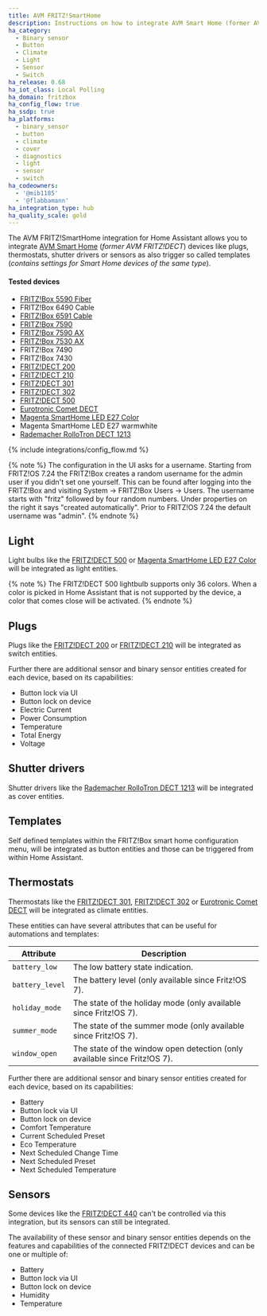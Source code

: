 ```yaml
---
title: AVM FRITZ!SmartHome
description: Instructions on how to integrate AVM Smart Home (former AVM FRITZ!DECT) components into Home Assistant.
ha_category:
  - Binary sensor
  - Button
  - Climate
  - Light
  - Sensor
  - Switch
ha_release: 0.68
ha_iot_class: Local Polling
ha_domain: fritzbox
ha_config_flow: true
ha_ssdp: true
ha_platforms:
  - binary_sensor
  - button
  - climate
  - cover
  - diagnostics
  - light
  - sensor
  - switch
ha_codeowners:
  - '@mib1185'
  - '@flabbamann'
ha_integration_type: hub
ha_quality_scale: gold
---
```


The AVM FRITZ!SmartHome integration for Home Assistant allows you to integrate [AVM Smart Home](https://en.avm.de/products/smart-home/) (_former AVM FRITZ!DECT_) devices like plugs, thermostats, shutter drivers or sensors as also trigger so called templates (_contains settings for Smart Home devices of the same type_).

#### Tested devices

- [FRITZ!Box 5590 Fiber][fritzbox_5590_fiber]
- FRITZ!Box 6490 Cable
- [FRITZ!Box 6591 Cable][fritzbox_6591_cable]
- [FRITZ!Box 7590][fritzbox_7590]
- [FRITZ!Box 7590 AX][fritzbox_7590_ax]
- [FRITZ!Box 7530 AX][fritzbox_7530_ax]
- FRITZ!Box 7490
- FRITZ!Box 7430
- [FRITZ!DECT 200][fritzdect_200]
- [FRITZ!DECT 210][fritzdect_210]
- [FRITZ!DECT 301][fritzdect_301]
- [FRITZ!DECT 302][fritzdect_302]
- [FRITZ!DECT 500][fritzdect_500]
- [Eurotronic Comet DECT][eurotronic_comet_dect]
- [Magenta SmartHome LED E27 Color][magenta_led_e27_color]
- Magenta SmartHome LED E27 warmwhite
- [Rademacher RolloTron DECT 1213][rademacher_rollotron_dect_1213]

{% include integrations/config_flow.md %}

{% note %}
The configuration in the UI asks for a username. Starting from FRITZ!OS 7.24 the FRITZ!Box creates a random username for the admin user if you didn't set one yourself. This can be found after logging into the FRITZ!Box and visiting System -> FRITZ!Box Users -> Users. The username starts with "fritz" followed by four random numbers. Under properties on the right it says "created automatically". Prior to FRITZ!OS 7.24 the default username was "admin".
{% endnote %}

## Light

Light bulbs like the [FRITZ!DECT 500][fritzdect_500] or [Magenta SmartHome LED E27 Color][magenta_led_e27_color] will be integrated as light entities.

{% note %}
The FRITZ!DECT 500 lightbulb supports only 36 colors. When a color is picked in Home Assistant that is not supported by the device, a color that comes close will be activated.
{% endnote %}

## Plugs

Plugs like the [FRITZ!DECT 200][fritzdect_200] or [FRITZ!DECT 210][fritzdect_210] will be integrated as switch entities.

Further there are additional sensor and binary sensor entities created for each device, based on its capabilities:

- Button lock via UI
- Button lock on device
- Electric Current
- Power Consumption
- Temperature
- Total Energy
- Voltage

## Shutter drivers

Shutter drivers like the [Rademacher RolloTron DECT 1213][rademacher_rollotron_dect_1213] will be integrated as cover entities.

## Templates

Self defined templates within the FRITZ!Box smart home configuration menu, will be integrated as button entities and those can be triggered from within Home Assistant.

## Thermostats

Thermostats like the [FRITZ!DECT 301][fritzdect_301], [FRITZ!DECT 302][fritzdect_302] or [Eurotronic Comet DECT][eurotronic_comet_dect] will be integrated as climate entities.

These entities can have several attributes that can be useful for automations and templates:

| Attribute | Description |
| --------- | ----------- |
| `battery_low` | The low battery state indication. |
| `battery_level` | The battery level (only available since Fritz!OS 7). |
| `holiday_mode` | The state of the holiday mode (only available since Fritz!OS 7). |
| `summer_mode` | The state of the summer mode (only available since Fritz!OS 7). |
| `window_open` | The state of the window open detection (only available since Fritz!OS 7). |

Further there are additional sensor and binary sensor entities created for each device, based on its capabilities:

- Battery
- Button lock via UI
- Button lock on device
- Comfort Temperature
- Current Scheduled Preset
- Eco Temperature
- Next Scheduled Change Time
- Next Scheduled Preset
- Next Scheduled Temperature

## Sensors

Some devices like the [FRITZ!DECT 440][fritzdect_440] can't be controlled via this integration, but its sensors can still be integrated.

The availability of these sensor and binary sensor entities depends on the features and capabilities of the connected FRITZ!DECT devices and can be one or multiple of:

- Battery
- Button lock via UI
- Button lock on device
- Humidity
- Temperature

[fritzbox_5590_fiber]: https://en.avm.de/products/fritzbox/fritzbox-5590-fiber
[fritzbox_6591_cable]: https://en.avm.de/products/fritzbox/fritzbox-6591-cable
[fritzbox_7590]: https://en.avm.de/products/fritzbox/fritzbox-7590
[fritzbox_7590_ax]: https://en.avm.de/products/fritzbox/fritzbox-7590-ax
[fritzbox_7530_ax]: https://en.avm.de/products/fritzbox/fritzbox-7530-ax
[fritzdect_200]: https://en.avm.de/products/smart-home/fritzdect-200
[fritzdect_210]: https://en.avm.de/products/smart-home/fritzdect-210
[fritzdect_301]: https://en.avm.de/products/smart-home/fritzdect-301
[fritzdect_302]: https://en.avm.de/products/smart-home/fritzdect-302
[fritzdect_440]: https://en.avm.de/products/smart-home/fritzdect-440
[fritzdect_500]: https://en.avm.de/products/smart-home/fritzdect-500
[eurotronic_comet_dect]: https://eurotronic.org/produkte/dect-ule-heizkoerperthermostat/comet-dect
[magenta_led_e27_color]: https://www.smarthome.de/geraete/smarthome-led-lampe-e27-farbig-weiss
[rademacher_rollotron_dect_1213]: https://www.rademacher.de/shop/rollladen-sonnenschutz/elektrischer-gurtwickler/rollotron-dect-1213
